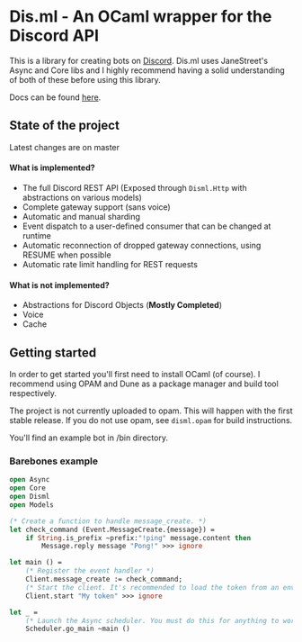 # Dis.ml - An OCaml wrapper for the Discord API

This is a library for creating bots on [Discord](https://discordapp.com/). Dis.ml uses JaneStreet's Async and Core libs and I highly recommend having a solid understanding of both of these before using this library.

Docs can be found [here](https://mishio595.gitlab.io/disml).

## State of the project
Latest changes are on master

#### What is implemented?
* The full Discord REST API (Exposed through `Disml.Http` with abstractions on various models)
* Complete gateway support (sans voice)
* Automatic and manual sharding
* Event dispatch to a user-defined consumer that can be changed at runtime
* Automatic reconnection of dropped gateway connections, using RESUME when possible
* Automatic rate limit handling for REST requests

#### What is not implemented?
* Abstractions for Discord Objects (**Mostly Completed**)
* Voice
* Cache

## Getting started
In order to get started you'll first need to install OCaml (of course). I recommend using OPAM and Dune as a package manager and build tool respectively.

The project is not currently uploaded to opam. This will happen with the first stable release. If you do not use opam, see `disml.opam` for build instructions.

You'll find an example bot in /bin directory.

### Barebones example

```ocaml
open Async
open Core
open Disml
open Models

(* Create a function to handle message_create. *)
let check_command (Event.MessageCreate.{message}) =
    if String.is_prefix ~prefix:"!ping" message.content then
        Message.reply message "Pong!" >>> ignore

let main () =
    (* Register the event handler *)
    Client.message_create := check_command;
    (* Start the client. It's recommended to load the token from an env var or other config file. *)
    Client.start "My token" >>> ignore

let _ =
    (* Launch the Async scheduler. You must do this for anything to work. *)
    Scheduler.go_main ~main ()
```